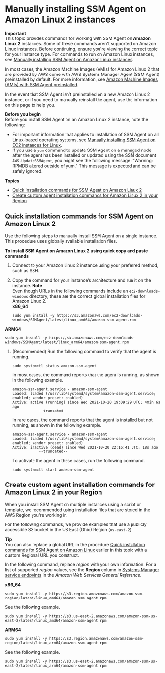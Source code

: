 # Manually installing SSM Agent on Amazon Linux 2 instances<a name="agent-install-al2"></a>

**Important**  
This topic provides commands for working with SSM Agent on **Amazon Linux 2** instances\. Some of these commands aren't supported on Amazon Linux instances\. Before continuing, ensure you're viewing the correct topic for your instance type\. For commands to run on Amazon Linux instances, see [Manually installing SSM Agent on Amazon Linux instances](agent-install-al.md)\.

In most cases, the Amazon Machine Images \(AMIs\) for Amazon Linux 2 that are provided by AWS come with AWS Systems Manager Agent \(SSM Agent\) preinstalled by default\. For more information, see [Amazon Machine Images \(AMIs\) with SSM Agent preinstalled](ami-preinstalled-agent.md)\.

In the event that SSM Agent isn’t preinstalled on a new Amazon Linux 2 instance, or if you need to manually reinstall the agent, use the information on this page to help you\.

**Before you begin**  
Before you install SSM Agent on an Amazon Linux 2 instance, note the following:
+ For important information that applies to installation of SSM Agent on all Linux\-based operating systems, see [Manually installing SSM Agent on EC2 instances for Linux](sysman-manual-agent-install.md)\.
+ If you use a `yum` command to update SSM Agent on a managed node after the agent has been installed or updated using the SSM document `AWS-UpdateSSMAgent`, you might see the following message: "Warning: RPMDB altered outside of yum\." This message is expected and can be safely ignored\.

**Topics**
+ [Quick installation commands for SSM Agent on Amazon Linux 2](#quick-install-al2)
+ [Create custom agent installation commands for Amazon Linux 2 in your Region](#custom-url-al2)

## Quick installation commands for SSM Agent on Amazon Linux 2<a name="quick-install-al2"></a>

Use the following steps to manually install SSM Agent on a single instance\. This procedure uses globally available installation files\. 

**To install SSM Agent on Amazon Linux 2 using quick copy and paste commands**

1. Connect to your Amazon Linux 2 instance using your preferred method, such as SSH\.

1. Copy the command for your instance’s architecture and run it on the instance\.
**Note**  
Even though URLs in the following commands include an `ec2-downloads-windows` directory, these are the correct global installation files for Amazon Linux 2\.   
**x86\_64**  

   ```
   sudo yum install -y https://s3.amazonaws.com/ec2-downloads-windows/SSMAgent/latest/linux_amd64/amazon-ssm-agent.rpm
   ```  
**ARM64**  

   ```
   sudo yum install -y https://s3.amazonaws.com/ec2-downloads-windows/SSMAgent/latest/linux_arm64/amazon-ssm-agent.rpm
   ```

1. \(Recommended\) Run the following command to verify that the agent is running\.

   ```
   sudo systemctl status amazon-ssm-agent
   ```

   In most cases, the command reports that the agent is running, as shown in the following example\.

   ```
   amazon-ssm-agent.service - amazon-ssm-agent
   Loaded: loaded (/usr/lib/systemd/system/amazon-ssm-agent.service; enabled; vendor preset: enabled)
   Active: active (running) since Wed 2021-10-20 19:09:29 UTC; 4min 6s ago
               --truncated--
   ```

   In rare cases, the command reports that the agent is installed but not running, as shown in the following example\.

   ```
   amazon-ssm-agent.service - amazon-ssm-agent
   Loaded: loaded (/usr/lib/systemd/system/amazon-ssm-agent.service; enabled; vendor preset: enabled)
   Active: inactive (dead) since Wed 2021-10-20 22:16:41 UTC; 18s ago
               --truncated--
   ```

   To activate the agent in these cases, run the following command\.

   ```
   sudo systemctl start amazon-ssm-agent
   ```

## Create custom agent installation commands for Amazon Linux 2 in your Region<a name="custom-url-al2"></a>

When you install SSM Agent on multiple instances using a script or template, we recommended using installation files that are stored in the AWS Region you're working in\. 

For the following commands, we provide examples that use a publicly accessible S3 bucket in the US East \(Ohio\) Region \(`us-east-2`\)\. 

**Tip**  
You can also replace a global URL in the procedure [Quick installation commands for SSM Agent on Amazon Linux](agent-install-al.md#quick-install-al) earlier in this topic with a custom Regional URL you construct\.

In the following command, replace *region* with your own information\. For a list of supported *region* values, see the **Region** column in [Systems Manager service endpoints](https://docs.aws.amazon.com/general/latest/gr/ssm.html#ssm_region) in the *Amazon Web Services General Reference*\.

**x86\_64**  

```
sudo yum install -y https://s3.region.amazonaws.com/amazon-ssm-region/latest/linux_amd64/amazon-ssm-agent.rpm
```
See the following example\.  

```
sudo yum install -y https://s3.us-east-2.amazonaws.com/amazon-ssm-us-east-2/latest/linux_amd64/amazon-ssm-agent.rpm
```

**ARM64**  

```
sudo yum install -y https://s3.region.amazonaws.com/amazon-ssm-region/latest/linux_arm64/amazon-ssm-agent.rpm
```
See the following example\.  

```
sudo yum install -y https://s3.us-east-2.amazonaws.com/amazon-ssm-us-east-2/latest/linux_arm64/amazon-ssm-agent.rpm
```